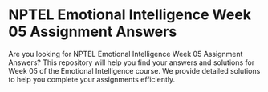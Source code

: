 # NPTEL Emotional Intelligence Week 05 Assignment Answers

Are you looking for NPTEL Emotional Intelligence Week 05 Assignment Answers? This repository will help you find your answers and solutions for Week 05 of the Emotional Intelligence course. We provide detailed solutions to help you complete your assignments efficiently.